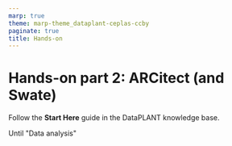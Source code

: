 ```yaml
---
marp: true
theme: marp-theme_dataplant-ceplas-ccby
paginate: true
title: Hands-on
---
```


# Hands-on part 2: ARCitect (and Swate)

Follow the **Start Here** guide in the DataPLANT knowledge base.

Until "Data analysis"